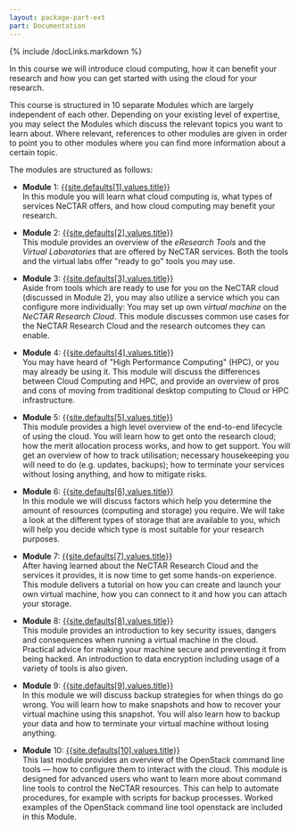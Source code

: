 ```yaml
---
layout: package-part-ext
part: Documentation 
---
```

{% include /docLinks.markdown %}

In this course we will introduce cloud computing, how it can benefit your research and how you can get started with using the cloud for your research.

This course is structured in 10 separate Modules which are largely independent of each other. Depending on your existing level of expertise, you may select the Modules which discuss the relevant topics you want to learn about. Where relevant, references to other modules are given in order to point you to other modules where you can find more information about a certain topic.

The modules are structured as follows:

* **Module** 1: [{{site.defaults[1].values.title}}](/package01/)    
In this module you will learn what cloud computing is, what types of services NeCTAR offers, and how cloud computing may benefit your research. 

* **Module** 2: [{{site.defaults[2].values.title}}](/package02/)    
This module provides an overview of the *eResearch Tools* and the *Virtual Laboratories* that are offered by NeCTAR services. Both the tools and the virtual labs offer "ready to go" tools you may use.

* **Module** 3: [{{site.defaults[3].values.title}}](/package03/)    
Aside from tools which are ready to use for you on the NeCTAR cloud (discussed in Module 2), you may also utilize a service which you can configure more individually: You may set up own *virtual machine* on the *NeCTAR Research Cloud*. This module discusses common use cases for the NeCTAR Research Cloud and the research outcomes they can enable. 

* **Module** 4: [{{site.defaults[4].values.title}}](/package04/)    
    You may have heard of "High Performance Computing" (HPC), or you may already be using it. This module will discuss the differences between Cloud Computing and HPC, and provide an overview of pros and cons of moving from traditional desktop computing to Cloud or HPC infrastructure.

* **Module** 5: [{{site.defaults[5].values.title}}](/package05/)    
    This module provides a high level overview of the end-to-end lifecycle of using the cloud. You will learn how to get onto the research cloud; how the merit allocation process works, and how to get support. You will get an overview of how to track utilisation; necessary housekeeping you will need to do (e.g. updates, backups); how to terminate your services without losing anything, and how to mitigate risks.

* **Module** 6: [{{site.defaults[6].values.title}}](/package06/)    
    In this module we will discuss factors which help you determine the amount of resources (computing and storage) you require. We will take a look at the different types of storage that are available to you, which will help you decide which type is most suitable for your research purposes. 

* **Module** 7: [{{site.defaults[7].values.title}}](/package07/)    
    After having learned about the NeCTAR Research Cloud and the services it provides, it is now time to get some hands-on experience. This module delivers a tutorial on how you can create and launch your own virtual machine, how you can connect to it and how you can attach your storage. 

* **Module** 8: [{{site.defaults[8].values.title}}](/package08/)    
    This module provides an introduction to key security issues, dangers and consequences when running a virtual machine in the cloud. Practical advice for making your machine secure and preventing it from being hacked. An introduction to data encryption including usage of a variety of tools is also given.

* **Module** 9: [{{site.defaults[9].values.title}}](/package09/)    
    In this module we will discuss backup strategies for when things do go wrong. You will learn how to make snapshots and how to recover your virtual machine using this snapshot. You will also learn how to backup your data and how to terminate your virtual machine without losing anything.

* **Module** 10: [{{site.defaults[10].values.title}}](/package10/)    
    This last module provides an overview of the OpenStack command line tools — how to configure them to interact with the cloud.
This module is designed for advanced users who want to learn more about command line tools to control the NeCTAR resources. This can help to automate procedures, for example with scripts for backup processes. Worked examples of the OpenStack command line tool openstack are included in this Module.
